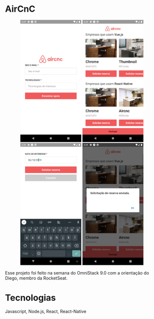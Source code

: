 # AirCnC

<p align="center">
    <img src="https://github.com/isaacmirandacampos/aircnc/blob/master/telas-mobile/01-login.png" width="200" height="400" title="hover text">
    <img src="https://github.com/isaacmirandacampos/aircnc/blob/master/telas-mobile/02-list.png" width="200" height="400" title="hover text">
    <img src="https://github.com/isaacmirandacampos/aircnc/blob/master/telas-mobile/03-reserva.png" width="200" height="400" title="hover text">
    <img src="https://github.com/isaacmirandacampos/aircnc/blob/master/telas-mobile/04-mensagem.png" width="200" height="400" title="hover text">
</p>

Esse projeto foi feito na semana do OmniStack 9.0 com a orientação do Diego, membro da RocketSeat.

# Tecnologias
Javascript, Node.js, React, React-Native
